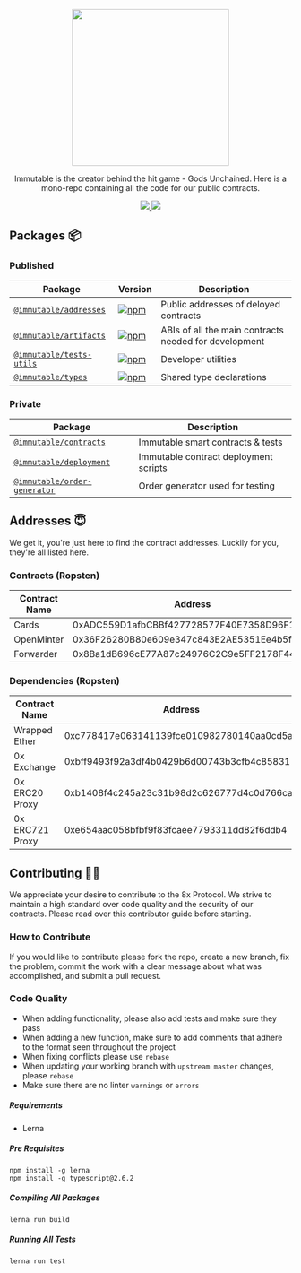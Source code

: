 <p align="center"><img src="https://cdn.dribbble.com/users/1299339/screenshots/7133657/media/837237d447d36581ebd59ec36d30daea.gif" width="280"/></p>

<p align="center">Immutable is the creator behind the hit game - Gods Unchained. Here is a mono-repo containing all the code for our public contracts.</p>

<p align="center">
  <a href="https://solidity.readthedocs.io/en/develop/index.html">
    <img src="https://img.shields.io/badge/SOLIDITY-0.4.24-orange.svg" />
  </a>
  <a href="https://opensource.org/licenses/Apache-2.0">
    <img src="https://img.shields.io/badge/LICENSE-APACHE2.0-3DA639.svg" />
  </a>
</p>

## Packages :package:

### Published

|                            Package                             |                                                                Version                                                                |                           Description                           |
| -------------------------------------------------------------- | ------------------------------------------------------------------------------------------------------------------------------------- | --------------------------------------------------------------- |
| [`@immutable/addresses`](/packages/addresses)                                     | [![npm](https://img.shields.io/npm/v/@immutable/addresses.svg)](https://www.npmjs.com/package/@immutable/addresses)                                                 | Public addresses of deloyed contracts       |
| [`@immutable/artifacts`](/packages/artifacts)                                   | [![npm](https://img.shields.io/npm/v/@immutable/artifacts.svg)](https://www.npmjs.com/package/@immutable/artifacts)                                               | ABIs of all the main contracts needed for development                    |
| [`@immutable/tests-utils`](/packages/test-utils)                 | [![npm](https://img.shields.io/npm/v/@immutable/test-utils.svg)](https://www.npmjs.com/package/@immutable/test-utils)                 | Developer utilities                                             |
| [`@immutable/types`](/packages/types)                         | [![npm](https://img.shields.io/npm/v/@immutable/types.svg)](https://www.npmjs.com/package/@immutable/types)                         | Shared type declarations                                        |

### Private

|                       Package                        |              Description              |
| ---------------------------------------------------- | ------------------------------------- |
| [`@immutable/contracts`](/packages/contracts)       | Immutable smart contracts & tests   |
| [`@immutable/deployment`](/packages/deployment)       | Immutable contract deployment scripts   |
| [`@immutable/order-generator`](/packages/order-generator)                 | Order generator used for testing |


## Addresses :innocent:

We get it, you're just here to find the contract addresses. Luckily for you, they're all listed here.

### Contracts (Ropsten)

| Contract Name | Address |
| ------------- | ------- |
| Cards | 0xADC559D1afbCBBf427728577F40E7358D96F1209 |
| OpenMinter | 0x36F26280B80e609e347c843E2AE5351Ee4b5f7eD |
| Forwarder | 0x8Ba1dB696cE77A87c24976C2C9e5FF2178F4425f |

### Dependencies (Ropsten)

| Contract Name | Address |
| ------------- | ------- |
| Wrapped Ether | 0xc778417e063141139fce010982780140aa0cd5ab |
| 0x Exchange | 0xbff9493f92a3df4b0429b6d00743b3cfb4c85831 |
| 0x ERC20 Proxy | 0xb1408f4c245a23c31b98d2c626777d4c0d766caa |
| 0x ERC721 Proxy | 0xe654aac058bfbf9f83fcaee7793311dd82f6ddb4 |


## Contributing :raising_hand_woman:
We appreciate your desire to contribute to the 8x Protocol. We strive to maintain
a high standard over code quality and the security of our contracts. Please read over
this contributor guide before starting.

### How to Contribute
If you would like to contribute please fork the repo, create a new branch, fix the problem, commit the work with a clear message about what was accomplished, and submit a pull request.

### Code Quality
- When adding functionality, please also add tests and make sure they pass
- When adding a new function, make sure to add comments that adhere to the format seen throughout the project
- When fixing conflicts please use `rebase`
- When updating your working branch with `upstream master` changes, please `rebase`
- Make sure there are no linter `warnings` or `errors`

##### Requirements
- Lerna

##### Pre Requisites
```
npm install -g lerna
npm install -g typescript@2.6.2
```

##### Compiling All Packages
```
lerna run build
```

##### Running All Tests
```
lerna run test
```